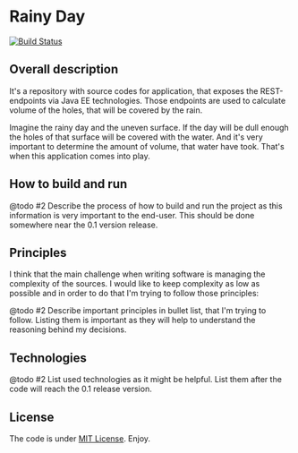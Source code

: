 # Rainy Day

[![Build Status](https://travis-ci.org/t-izbassar/rainy-day.svg?branch=master)](https://travis-ci.org/t-izbassar/rainy-day)

## Overall description

It's a repository with source codes for application,
that exposes the REST-endpoints via Java EE
technologies. Those endpoints are used to calculate
volume of the holes, that will be covered by the
rain.

Imagine the rainy day and the uneven surface. If
the day will be dull enough the holes of that
surface will be covered with the water. And it's
very important to determine the amount of volume,
that water have took. That's when this application
comes into play.

## How to build and run

@todo #2 Describe the process of how to build and
 run the project as this information is very
 important to the end-user. This should be done
 somewhere near the 0.1 version release.

## Principles

I think that the main challenge when writing software
is managing the complexity of the sources. I would
like to keep complexity as low as possible and in
order to do that I'm trying to follow those principles:

@todo #2 Describe important principles in bullet list,
 that I'm trying to follow. Listing them is important
 as they will help to understand the reasoning behind
 my decisions.

## Technologies

@todo #2 List used technologies as it might be helpful.
 List them after the code will reach the 0.1 release
 version.

## License

The code is under [MIT License](https://github.com/t-izbassar/rainy-day/blob/master/LICENSE).
Enjoy.
